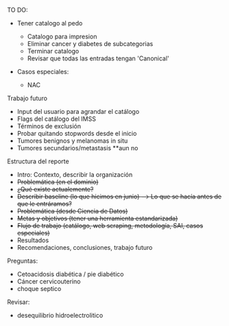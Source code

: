 TO DO:

- Tener catalogo al pedo
    - Catalogo para impresion
    - Eliminar cancer y diabetes de subcategorias
    - Terminar catalogo
    - Revisar que todas las entradas tengan 'Canonical'

- Casos especiales:
   * NAC

Trabajo futuro
  * Input del usuario para agrandar el catálogo
  * Flags del catálogo del IMSS
  * Términos de exclusión
  * Probar quitando stopwords desde el inicio
  * Tumores benignos y melanomas in situ
  * Tumores secundarios/metastasis **aun no


Estructura del reporte

- Intro: Contexto, describir la organización
- ~~Problemática (en el dominio)~~
- ~~¿Qué existe actualemente?~~
- ~~Describir baseline (lo que hicimos en junio) --> Lo que se hacía antes de que le entráramos?~~
- ~~Problemática (desde Ciencia de Datos)~~
- ~~Metas y objetivos (tener una herramienta estandarizada)~~
- ~~Flujo de trabajo (catálogo, web scraping, metodología, SAI, casos especiales)~~
- Resultados
- Recomendaciones, conclusiones, trabajo futuro


Preguntas:

- Cetoacidosis diabética / pie diabético
- Cáncer cervicouterino
- choque septico


Revisar: 
- desequilibrio hidroelectrolitico

